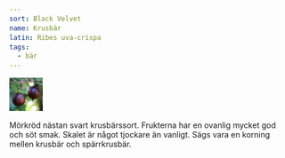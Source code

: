```yaml
---
sort: Black Velvet
name: Krusbär
latin: Ribes uva-crispa
tags:
  - bär
---
```


<img src="/img/ribes-uva-crispa-black-velvet.jpg" width="60" data-srcset="1x, 1.5x, 2x" alt="Ribes uva-crispa Black Velvet" data-attribution="https://deaflora.de">

Mörkröd nästan svart krusbärssort. Frukterna har en ovanlig mycket god och söt smak. Skalet är något tjockare än vanligt. Sägs vara en korning mellen krusbär och spärrkrusbär.
